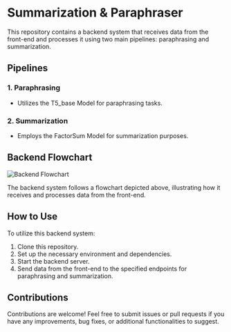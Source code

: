 # Summarization & Paraphraser

This repository contains a backend system that receives data from the front-end and processes it using two main pipelines: paraphrasing and summarization.

## Pipelines

### 1. Paraphrasing
- Utilizes the T5_base Model for paraphrasing tasks.

### 2. Summarization
- Employs the FactorSum Model for summarization purposes.

## Backend Flowchart

![Backend Flowchart](https://github.com/RohanMatre/SUMMARIZATION-PARAPHRASER/assets/100989394/f825b1e7-cc28-4229-815c-9eb2af4d5547)

The backend system follows a flowchart depicted above, illustrating how it receives and processes data from the front-end.

## How to Use

To utilize this backend system:
1. Clone this repository.
2. Set up the necessary environment and dependencies.
3. Start the backend server.
4. Send data from the front-end to the specified endpoints for paraphrasing and summarization.

## Contributions

Contributions are welcome! Feel free to submit issues or pull requests if you have any improvements, bug fixes, or additional functionalities to suggest.
